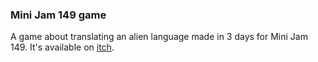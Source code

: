 ### Mini Jam 149 game

A game about translating an alien language made in 3 days for Mini Jam 149.
It's available on [itch](https://4efk.itch.io/exolinguist).
